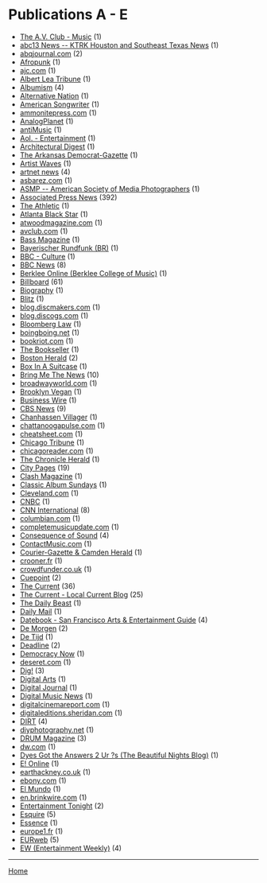 # Publications A - E

  * [The A.V. Club - Music](./the-a-v-club-music/index.md) (1)
  * [abc13 News -- KTRK  Houston and Southeast Texas News](./abc13-news-ktrk-houston-and-southeast-texas-news/index.md) (1)
  * [abqjournal.com](./abqjournal-com/index.md) (2)
  * [Afropunk](./afropunk/index.md) (1)
  * [ajc.com](./ajc-com/index.md) (1)
  * [Albert Lea Tribune](./albert-lea-tribune/index.md) (1)
  * [Albumism](./albumism/index.md) (4)
  * [Alternative Nation](./alternative-nation/index.md) (1)
  * [American Songwriter](./american-songwriter/index.md) (1)
  * [ammonitepress.com](./ammonitepress-com/index.md) (1)
  * [AnalogPlanet](./analogplanet/index.md) (1)
  * [antiMusic](./antimusic/index.md) (1)
  * [Aol. - Entertainment](./aol-entertainment/index.md) (1)
  * [Architectural Digest](./architectural-digest/index.md) (1)
  * [The Arkansas Democrat-Gazette](./the-arkansas-democrat-gazette/index.md) (1)
  * [Artist Waves](./artist-waves/index.md) (1)
  * [artnet news](./artnet-news/index.md) (4)
  * [asbarez.com](./asbarez-com/index.md) (1)
  * [ASMP -- American Society of Media Photographers](./asmp-american-society-of-media-photographers/index.md) (1)
  * [Associated Press News](./associated-press-news/index.md) (392)
  * [The Athletic](./the-athletic/index.md) (1)
  * [Atlanta Black Star](./atlanta-black-star/index.md) (1)
  * [atwoodmagazine.com](./atwoodmagazine-com/index.md) (1)
  * [avclub.com](./avclub-com/index.md) (1)
  * [Bass Magazine](./bass-magazine/index.md) (1)
  * [Bayerischer Rundfunk (BR)](./bayerischer-rundfunk-br/index.md) (1)
  * [BBC - Culture](./bbc-culture/index.md) (1)
  * [BBC News](./bbc-news/index.md) (8)
  * [Berklee Online (Berklee College of Music)](./berklee-online-berklee-college-of-music/index.md) (1)
  * [Billboard](./billboard/index.md) (61)
  * [Biography](./biography/index.md) (1)
  * [Blitz](./blitz/index.md) (1)
  * [blog.discmakers.com](./blog-discmakers-com/index.md) (1)
  * [blog.discogs.com](./blog-discogs-com/index.md) (1)
  * [Bloomberg Law](./bloomberg-law/index.md) (1)
  * [boingboing.net](./boingboing-net/index.md) (1)
  * [bookriot.com](./bookriot-com/index.md) (1)
  * [The Bookseller](./the-bookseller/index.md) (1)
  * [Boston Herald](./boston-herald/index.md) (2)
  * [Box In A Suitcase](./box-in-a-suitcase/index.md) (1)
  * [Bring Me The News](./bring-me-the-news/index.md) (10)
  * [broadwayworld.com](./broadwayworld-com/index.md) (1)
  * [Brooklyn Vegan](./brooklyn-vegan/index.md) (1)
  * [Business Wire](./business-wire/index.md) (1)
  * [CBS News](./cbs-news/index.md) (9)
  * [Chanhassen Villager](./chanhassen-villager/index.md) (1)
  * [chattanoogapulse.com](./chattanoogapulse-com/index.md) (1)
  * [cheatsheet.com](./cheatsheet-com/index.md) (1)
  * [Chicago Tribune](./chicago-tribune/index.md) (1)
  * [chicagoreader.com](./chicagoreader-com/index.md) (1)
  * [The Chronicle Herald](./the-chronicle-herald/index.md) (1)
  * [City Pages](./city-pages/index.md) (19)
  * [Clash Magazine](./clash-magazine/index.md) (1)
  * [Classic Album Sundays](./classic-album-sundays/index.md) (1)
  * [Cleveland.com](./cleveland-com/index.md) (1)
  * [CNBC](./cnbc/index.md) (1)
  * [CNN International](./cnn-international/index.md) (8)
  * [columbian.com](./columbian-com/index.md) (1)
  * [completemusicupdate.com](./completemusicupdate-com/index.md) (1)
  * [Consequence of Sound](./consequence-of-sound/index.md) (4)
  * [ContactMusic.com](./contactmusic-com/index.md) (1)
  * [Courier-Gazette & Camden Herald](./courier-gazette-camden-herald/index.md) (1)
  * [crooner.fr](./crooner-fr/index.md) (1)
  * [crowdfunder.co.uk](./crowdfunder-co-uk/index.md) (1)
  * [Cuepoint](./cuepoint/index.md) (2)
  * [The Current](./the-current/index.md) (36)
  * [The Current - Local Current Blog](./the-current-local-current-blog/index.md) (25)
  * [The Daily Beast](./the-daily-beast/index.md) (1)
  * [Daily Mail](./daily-mail/index.md) (1)
  * [Datebook - San Francisco Arts & Entertainment Guide](./datebook-san-francisco-arts-entertainment-guide/index.md) (4)
  * [De Morgen](./de-morgen/index.md) (2)
  * [De Tijd](./de-tijd/index.md) (1)
  * [Deadline](./deadline/index.md) (2)
  * [Democracy Now](./democracy-now/index.md) (1)
  * [deseret.com](./deseret-com/index.md) (1)
  * [Dig!](./dig/index.md) (3)
  * [Digital Arts](./digital-arts/index.md) (1)
  * [Digital Journal](./digital-journal/index.md) (1)
  * [Digital Music News](./digital-music-news/index.md) (1)
  * [digitalcinemareport.com](./digitalcinemareport-com/index.md) (1)
  * [digitaleditions.sheridan.com](./digitaleditions-sheridan-com/index.md) (1)
  * [DIRT](./dirt/index.md) (4)
  * [diyphotography.net](./diyphotography-net/index.md) (1)
  * [DRUM Magazine](./drum-magazine/index.md) (3)
  * [dw.com](./dw-com/index.md) (1)
  * [Dyes Got the Answers 2 Ur ?s (The Beautiful Nights Blog)](./dyes-got-the-answers-2-ur-s-the-beautiful-nights-blog/index.md) (1)
  * [E! Online](./e-online/index.md) (1)
  * [earthackney.co.uk](./earthackney-co-uk/index.md) (1)
  * [ebony.com](./ebony-com/index.md) (1)
  * [El Mundo](./el-mundo/index.md) (1)
  * [en.brinkwire.com](./en-brinkwire-com/index.md) (1)
  * [Entertainment Tonight](./entertainment-tonight/index.md) (2)
  * [Esquire](./esquire/index.md) (5)
  * [Essence](./essence/index.md) (1)
  * [europe1.fr](./europe1-fr/index.md) (1)
  * [EURweb](./eurweb/index.md) (5)
  * [EW (Entertainment Weekly)](./ew-entertainment-weekly/index.md) (4)

----

[Home](../index.md)
